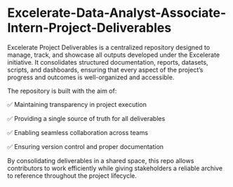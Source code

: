 # Excelerate-Data-Analyst-Associate-Intern-Project-Deliverables
Excelerate Project Deliverables is a centralized repository designed to manage, track, and showcase all outputs developed under the Excelerate initiative. It consolidates structured documentation, reports, datasets, scripts, and dashboards, ensuring that every aspect of the project’s progress and outcomes is well-organized and accessible.

The repository is built with the aim of:

✅ Maintaining transparency in project execution

✅ Providing a single source of truth for all deliverables

✅ Enabling seamless collaboration across teams

✅ Ensuring version control and proper documentation

By consolidating deliverables in a shared space, this repo allows contributors to work efficiently while giving stakeholders a reliable archive to reference throughout the project lifecycle.
